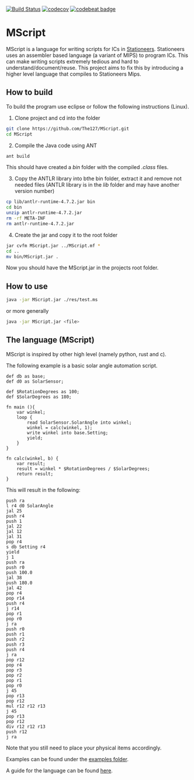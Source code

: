 [![Build Status](https://travis-ci.com/The127/MScript.svg?branch=master)](https://travis-ci.com/The127/MScript)
[![codecov](https://codecov.io/gh/The127/MScript/branch/master/graph/badge.svg)](https://codecov.io/gh/The127/MScript)
[![codebeat badge](https://codebeat.co/badges/e032e201-9cb4-4c9d-91b9-07fbc0b0bab9)](https://codebeat.co/projects/github-com-the127-mscript-master)

MScript
=======

MScript is a language for writing scripts for ICs in [Stationeers](https://store.steampowered.com/app/544550/Stationeers/).
Stationeers uses an assembler based language (a variant of MIPS) to program ICs.
This can make writing scripts extremely tedious and hard to understand/document/reuse.
This project aims to fix this by introducing a higher level language that compiles to Stationeers Mips.

How to build
------------

To build the program use eclipse or follow the following instructions (Linux).

1. Clone project and cd into the folder
```BASH
git clone https://github.com/The127/MScript.git
cd MScript
```

2. Compile the Java code using ANT
```BASH
ant build
```
This should have created a *bin* folder with the compiled *.class* files.

3. Copy the ANTLR library into bthe bin folder, extract it and remove not needed files (ANTLR library is in the *lib* folder and may have another version number)
```BASH
cp lib/antlr-runtime-4.7.2.jar bin
cd bin
unzip antlr-runtime-4.7.2.jar
rm -rf META-INF
rm antlr-runtime-4.7.2.jar
```

4. Create the jar and copy it to the root folder
```BASH
jar cvfm MScript.jar ../MScript.mf *
cd ..
mv bin/MScript.jar .
```

Now you should have the MScript.jar in the projects root folder.

How to use
----------

```BASH
java -jar MScript.jar ./res/test.ms
```
or more generally
```BASH
java -jar MScript.jar <file>
```

The language (MScript)
----------------------

MScript is inspired by other high level (namely python, rust and c).

The following example is a basic solar angle automation script.
```
def db as base;
def d0 as SolarSensor;

def $RotationDegrees as 100;
def $SolarDegrees as 180;

fn main (){
	var winkel;
	loop {
		read SolarSensor.SolarAngle into winkel;
		winkel = calc(winkel, 1);
		write winkel into base.Setting;
		yield;
	}
}

fn calc(winkel, b) {
	var result;
	result = winkel * $RotationDegrees / $SolarDegrees;
	return result;
}
```

This will result in the following:
```
push ra
l r4 d0 SolarAngle
jal 25
push r4
push 1
jal 22
jal 12
jal 31
pop r4
s db Setting r4
yield
j 1
push ra
push r0
push 100.0
jal 38
push 180.0
jal 42
pop r4
pop r14
push r4
j r14
pop r1
pop r0
j ra
push r0
push r1
push r2
push r3
push r4
j ra
pop r12
pop r4
pop r3
pop r2
pop r1
pop r0
j 45
pop r13
pop r12
mul r12 r12 r13
j 45
pop r13
pop r12
div r12 r12 r13
push r12
j ra
```

Note that you still need to place your physical items accordingly.

Examples can be found under the [examples folder](https://github.com/The127/MScript/tree/master/examples).

A guide for the language can be found [here](https://docs.google.com/document/d/1M8d57R9WbtqjTNA2tzuSM31L_ZZOvkGa2NnwqqJ3Cwk/edit?usp=sharing).
